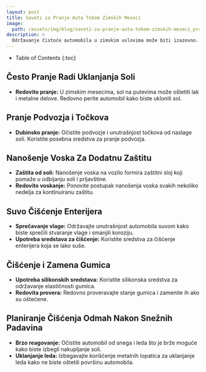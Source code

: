 ```yaml
---
layout: post
title: Saveti za Pranje Auta Tokom Zimskih Meseci
image: 
  path: /assets/img/blog/saveti-za-pranje-auta-tokom-zimskih-meseci_pranje-auta-ba.png
description: >
  Održavanje čistoće automobila u zimskim uslovima može biti izazovno. S PranjeAutа.ba, saznajte kako očuvati svoje vozilo i zaštiti ga od hladnoće i soli na putevima.
---
```



- Table of Contents
{:toc}


## Često Pranje Radi Uklanjanja Soli

- **Redovito pranje:** U zimskim mesecima, sol na putevima može oštetiti lak i metalne delove. Redovno perite automobil kako biste uklonili sol.

## Pranje Podvozja i Točkova

- **Dubinsko pranje:** Očistite podvozje i unutrašnjost točkova od naslage soli. Koristite posebna sredstva za pranje podvozja.

## Nanošenje Voska Za Dodatnu Zaštitu

- **Zaštita od soli:** Nanošenje voska na vozilo formira zaštitni sloj koji pomaže u odbijanju soli i prljavštine.
- **Redovito voskanje:** Ponovite postupak nanošenja voska svakih nekoliko nedelja za kontinuiranu zaštitu.

## Suvo Čišćenje Enterijera

- **Sprečavanje vlage:** Održavajte unutrašnjost automobila suvom kako biste sprečili stvaranje vlage i smanjili koroziju.
- **Upotreba sredstava za čišćenje:** Koristite sredstva za čišćenje enterijera koja se lako suše.

## Čišćenje i Zamena Gumica

- **Upotreba silikonskih sredstava:** Koristite silikonska sredstva za održavanje elastičnosti gumica.
- **Redovita provera:** Redovno proveravajte stanje gumica i zamenite ih ako su oštećene.

## Planiranje Čišćenja Odmah Nakon Snežnih Padavina

- **Brzo reagovanje:** Očistite automobil od snega i leda što je brže moguće kako biste izbegli nakupljanje soli.
- **Uklanjanje leda:** Izbegavajte korišćenje metalnih lopatica za uklanjanje leda kako ne biste oštetili površinu automobila.